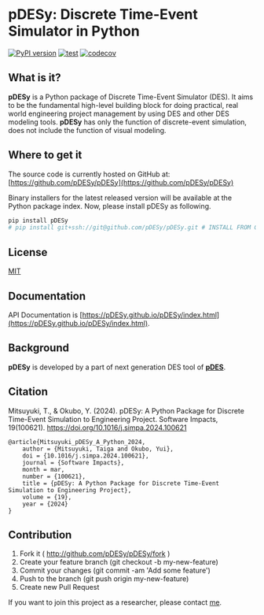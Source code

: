# pDESy: Discrete Time-Event Simulator in Python

[![PyPI version](https://badge.fury.io/py/pDESy.svg)](https://badge.fury.io/py/pDESy)
[![test](https://github.com/pDESy/pDESy/actions/workflows/test.yaml/badge.svg)](https://github.com/pDESy/pDESy/actions/workflows/test.yaml)
[![codecov](https://codecov.io/gh/pDESy/pDESy/branch/master/graph/badge.svg)](https://codecov.io/gh/pDESy/pDESy)

## What is it?

**pDESy** is a Python package of Discrete Time-Event Simulator (DES). It aims to be the fundamental high-level building block for doing practical, real world engineering project management by using DES and other DES modeling tools. **pDESy** has only the function of discrete-event simulation, does not include the function of visual modeling.

## Where to get it

The source code is currently hosted on GitHub at: [https://github.com/pDESy/pDESy](https://github.com/pDESy/pDESy)

Binary installers for the latest released version will be available at the Python package index. Now, please install pDESy as following.

```sh
pip install pDESy
# pip install git+ssh://git@github.com/pDESy/pDESy.git # INSTALL FROM GITHUB
```

## License

[MIT](https://github.com/pDESy/pDESy/blob/master/LICENSE)

## Documentation

API Documentation is [https://pDESy.github.io/pDESy/index.html](https://pDESy.github.io/pDESy/index.html).

## Background

**pDESy** is developed by a part of next generation DES tool of **[pDES](https://github.com/pDESy/pDES)**.

## Citation

Mitsuyuki, T., & Okubo, Y. (2024). pDESy: A Python Package for Discrete Time-Event Simulation to Engineering Project. Software Impacts, 19(100621). <https://doi.org/10.1016/j.simpa.2024.100621>

    @article{Mitsuyuki_pDESy_A_Python_2024,
        author = {Mitsuyuki, Taiga and Okubo, Yui},
        doi = {10.1016/j.simpa.2024.100621},
        journal = {Software Impacts},
        month = mar,
        number = {100621},
        title = {pDESy: A Python Package for Discrete Time-Event Simulation to Engineering Project},
        volume = {19},
        year = {2024}
    }

## Contribution

1. Fork it ( <http://github.com/pDESy/pDESy/fork> )
2. Create your feature branch (git checkout -b my-new-feature)
3. Commit your changes (git commit -am 'Add some feature')
4. Push to the branch (git push origin my-new-feature)
5. Create new Pull Request

If you want to join this project as a researcher, please contact [me](https://github.com/taiga4112).
